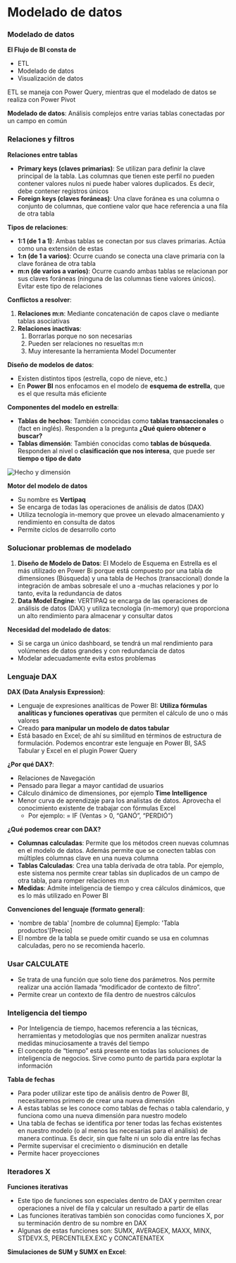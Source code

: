 # Modelado de datos

### Modelado de datos

**El Flujo de BI consta de**

* ETL
* Modelado de datos
* Visualización de datos

ETL se maneja con Power Query, mientras que el modelado de datos se realiza con Power Pivot

**Modelado de datos**: Análisis complejos entre varias tablas conectadas por un campo en común

### Relaciones y filtros

**Relaciones entre tablas**

* **Primary keys (claves primarias)**: Se utilizan para definir la clave principal de la tabla. Las columnas que tienen este perfil no pueden contener valores nulos ni puede haber valores duplicados. Es decir, debe contener registros únicos
* **Foreign keys (claves foráneas)**: Una clave foránea es una columna o conjunto de columnas, que contiene valor que hace referencia a una fila de otra tabla

**Tipos de relaciones**:

* **1:1 (de 1 a 1)**: Ambas tablas se conectan por sus claves primarias. Actúa como una extensión de estas
* **1:n (de 1 a varios)**: Ocurre cuando se conecta una clave primaria con la clave foránea de otra tabla
* **m:n (de varios a varios)**: Ocurre cuando ambas tablas se relacionan por sus claves foráneas (ninguna de las columnas tiene valores únicos). Evitar este tipo de relaciones

**Conflictos a resolver**:

1. **Relaciones m:n**: Mediante concatenación de capos clave o mediante tablas asociativas
2. **Relaciones inactivas**:&#x20;
   1. Borrarlas porque no son necesarias&#x20;
   2. Pueden ser relaciones no resueltas m:n&#x20;
   3. Muy interesante la herramienta Model Documenter

**Diseño de modelos de datos**:

* Existen distintos tipos (estrella, copo de nieve, etc.)
* En **Power BI** nos enfocamos en el modelo de **esquema de estrella**, que es el que resulta más eficiente

**Componentes del modelo en estrella**:

* **Tablas de hechos**: También conocidas como **tablas transaccionales** o (fact en inglés). Responden a la pregunta **¿Qué quiero obtener o buscar?**
* **Tablas dimensión**: También conocidas como **tablas de búsqueda**. Responden al nivel o **clasificación que nos interesa**, que puede ser **tiempo o tipo de dato**

![Hecho y dimensión](https://i.imgur.com/gTFNcvu.png)

**Motor del modelo de datos**

* Su nombre es **Vertipaq**
* Se encarga de todas las operaciones de análisis de datos (DAX)
* Utiliza tecnología in-memory que provee un elevado almacenamiento y rendimiento en consulta de datos
* Permite ciclos de desarrollo corto

### Solucionar problemas de modelado

1. **Diseño de Modelo de Datos**: El Modelo de Esquema en Estrella es el más utilizado en Power Bi porque está compuesto por una tabla de dimensiones (Búsqueda) y una tabla de Hechos (transaccional) donde la integración de ambas sobresale el uno a -muchas relaciones y por lo tanto, evita la redundancia de datos
2. **Data Model Engine**: VERTIPAQ se encarga de las operaciones de análisis de datos (DAX) y utiliza tecnología (in-memory) que proporciona un alto rendimiento para almacenar y consultar datos

**Necesidad del modelado de datos**:

* Si se carga un único dashboard, se tendrá un mal rendimiento para volúmenes de datos grandes y con redundancia de datos
* Modelar adecuadamente evita estos problemas

### Lenguaje DAX

**DAX (Data Analysis Expression)**:

* Lenguaje de expresiones analíticas de Power BI: **Utiliza fórmulas analíticas y funciones operativas** que permiten el cálculo de uno o más valores
* Creado **para manipular un modelo de datos tabular**
* Está basado en Excel; de ahí su similitud en términos de estructura de formulación. Podemos encontrar este lenguaje en Power BI, SAS Tabular y Excel en el plugin Power Query

**¿Por qué DAX?**:

* Relaciones de Navegación
* Pensado para llegar a mayor cantidad de usuarios
* Cálculo dinámico de dimensiones, por ejemplo **Time Intelligence**
* Menor curva de aprendizaje para los analistas de datos. Aprovecha el conocimiento existente de trabajar con fórmulas Excel
  * Por ejemplo: = IF (Ventas > 0, “GANÓ”, “PERDIÓ”)

**¿Qué podemos crear con DAX?**

* **Columnas calculadas**: Permite que los métodos creen nuevas columnas en el modelo de datos. Además permite que se conecten tablas con múltiples columnas clave en una nueva columna
* **Tablas Calculadas**: Crea una tabla derivada de otra tabla. Por ejemplo, este sistema nos permite crear tablas sin duplicados de un campo de otra tabla, para romper relaciones m:n
* **Medidas**: Admite inteligencia de tiempo y crea cálculos dinámicos, que es lo más utilizado en Power BI

**Convenciones del lenguaje (formato general)**:

* 'nombre de tabla' \[nombre de columna] Ejemplo: 'Tabla productos'\[Precio]
* El nombre de la tabla se puede omitir cuando se usa en columnas calculadas, pero no se recomienda hacerlo.

### Usar CALCULATE

* Se trata de una función que solo tiene dos parámetros. Nos permite realizar una acción llamada “modificador de contexto de filtro”.
* Permite crear un contexto de fila dentro de nuestros cálculos

### Inteligencia del tiempo

* Por Inteligencia de tiempo, hacemos referencia a las técnicas, herramientas y metodologías que nos permiten analizar nuestras medidas minuciosamente a través del tiempo
* El concepto de “tiempo” está presente en todas las soluciones de inteligencia de negocios. Sirve como punto de partida para explotar la información

**Tabla de fechas**

* Para poder utilizar este tipo de análisis dentro de Power BI, necesitaremos primero de crear una nueva dimensión
* A estas tablas se les conoce como tablas de fechas o tabla calendario, y funciona como una nueva dimensión para nuestro modelo
* Una tabla de fechas se identifica por tener todas las fechas existentes en nuestro modelo (o al menos las necesarias para el análisis) de manera continua. Es decir, sin que falte ni un solo día entre las fechas
* Permite supervisar el crecimiento o disminución en detalle
* Permite hacer proyecciones

### Iteradores X

**Funciones iterativas**

* Este tipo de funciones son especiales dentro de DAX y permiten crear operaciones a nivel de fila y calcular un resultado a partir de ellas
* Las funciones iterativas también son conocidas como funciones X, por su terminación dentro de su nombre en DAX
* Algunas de estas funciones son: SUMX, AVERAGEX, MAXX, MINX, STDEVX.S, PERCENTILEX.EXC y CONCATENATEX

**Simulaciones de SUM y SUMX en Excel**:

